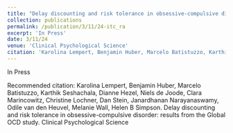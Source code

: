 ```yaml
---
title: "Delay discounting and risk tolerance in obsessive-compulsive disorder: results from the Global OCD study"
collection: publications
permalink: /publication/3/11/24-itc_ra
excerpt: 'In Press'
date: 3/11/24
venue: 'Clinical Psychological Science'
citation: 'Karolina Lempert, Benjamin Huber, Marcelo Batistuzzo, Karthik Seshachala, Dianne Hezel, Niels de Joode, Clara Marincowitz, Christine Lochner, Dan Stein, Janardhanan Narayanaswamy, Odile van den Heuvel, Melanie Wall, Helen B Simpson. Delay discounting and risk tolerance in obsessive-compulsive disorder: results from the Global OCD study. Clinical Psychological Science'
---
```

In Press

Recommended citation: Karolina Lempert, Benjamin Huber, Marcelo Batistuzzo, Karthik Seshachala, Dianne Hezel, Niels de Joode, Clara Marincowitz, Christine Lochner, Dan Stein, Janardhanan Narayanaswamy, Odile van den Heuvel, Melanie Wall, Helen B Simpson. Delay discounting and risk tolerance in obsessive-compulsive disorder: results from the Global OCD study. Clinical Psychological Science